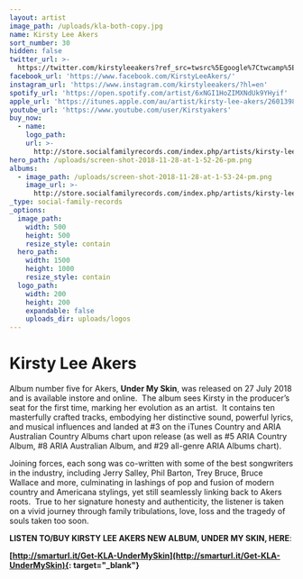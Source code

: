 ```yaml
---
layout: artist
image_path: /uploads/kla-both-copy.jpg
name: Kirsty Lee Akers
sort_number: 30
hidden: false
twitter_url: >-
  https://twitter.com/kirstyleeakers?ref_src=twsrc%5Egoogle%7Ctwcamp%5Eserp%7Ctwgr%5Eauthor
facebook_url: 'https://www.facebook.com/KirstyLeeAkers/'
instagram_url: 'https://www.instagram.com/kirstyleeakers/?hl=en'
spotify_url: 'https://open.spotify.com/artist/6xNGI1HoZIMXNdUk9YHyif'
apple_url: 'https://itunes.apple.com/au/artist/kirsty-lee-akers/260139835'
youtube_url: 'https://www.youtube.com/user/Kirstyakers'
buy_now:
  - name:
    logo_path:
    url: >-
      http://store.socialfamilyrecords.com/index.php/artists/kirsty-lee-akers.html
hero_path: /uploads/screen-shot-2018-11-28-at-1-52-26-pm.png
albums:
  - image_path: /uploads/screen-shot-2018-11-28-at-1-53-24-pm.png
    image_url: >-
      http://store.socialfamilyrecords.com/index.php/artists/kirsty-lee-akers.html
_type: social-family-records
_options:
  image_path:
    width: 500
    height: 500
    resize_style: contain
  hero_path:
    width: 1500
    height: 1000
    resize_style: contain
  logo_path:
    width: 200
    height: 200
    expandable: false
    uploads_dir: uploads/logos
---
```


# Kirsty Lee Akers

Album number five for Akers, **Under My Skin**, was released on 27 July 2018 and is available instore and online.  The album sees Kirsty in the producer’s seat for the first time, marking her evolution as an artist.  It contains ten masterfully crafted tracks, embodying her distinctive sound, powerful lyrics, and musical influences and landed at #3 on the iTunes Country and ARIA Australian Country Albums chart upon release (as well as #5 ARIA Country Album, #8 ARIA Australian Album, and #29 all-genre ARIA Albums chart).

Joining forces, each song was co-written with some of the best songwriters in the industry, including Jerry Salley, Phil Barton, Trey Bruce, Bruce Wallace and more, culminating in lashings of pop and fusion of modern country and Americana stylings, yet still seamlessly linking back to Akers roots.  True to her signature honesty and authenticity, the listener is taken on a vivid journey through family tribulations, love, loss and the tragedy of souls taken too soon. 

**LISTEN TO/BUY KIRSTY LEE AKERS NEW ALBUM, UNDER MY SKIN, HERE**:

**[http://smarturl.it/Get-KLA-UnderMySkin](http://smarturl.it/Get-KLA-UnderMySkin){: target="_blank"}**